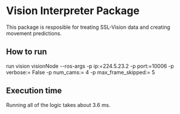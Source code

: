 # Vision Interpreter Package

This package is resposible for treating SSL-Vision data and creating movement predictions.

## How to run

run vision visionNode --ros-args -p ip:=224.5.23.2 -p port:=10006 -p verbose:= False -p num_cams:= 4 -p max_frame_skipped:= 5

## Execution time

Running all of the logic takes about 3.6 ms.